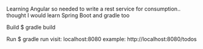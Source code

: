 Learning Angular so needed to write a rest service for consumption.. thought I would learn Spring Boot and gradle too

Build
$ gradle build

Run
$ gradle run
visit:  localhost:8080
example: http://localhost:8080/todos
